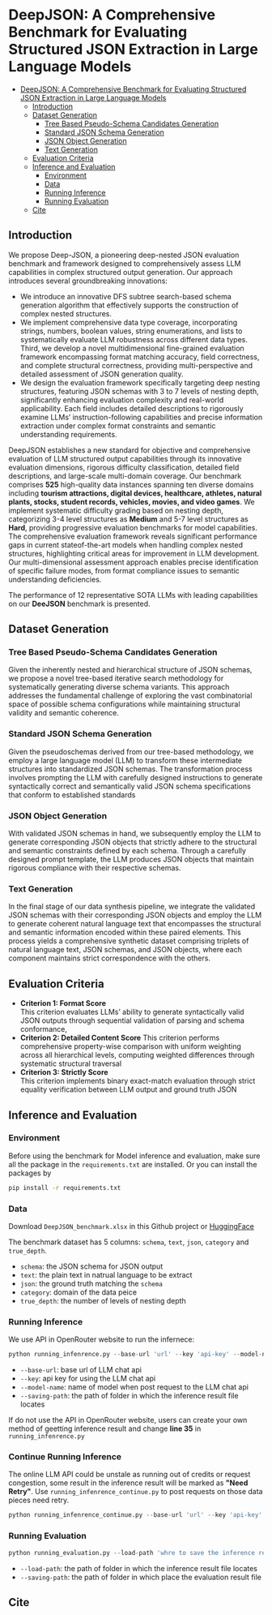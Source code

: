 # DeepJSON: A Comprehensive Benchmark for Evaluating Structured JSON Extraction in Large Language Models

- [DeepJSON: A Comprehensive Benchmark for Evaluating Structured JSON Extraction in Large Language Models](#deepjson--a-comprehensive-benchmark-for-evaluating-structured-json-extraction-in-large-language-models)
  * [Introduction](#introduction)
  * [Dataset Generation](#dataset-generation)
    + [Tree Based Pseudo-Schema Candidates Generation](#tree-based-pseudo-schema-candidates-generation)
    + [Standard JSON Schema Generation](#standard-json-schema-generation)
    + [JSON Object Generation](#json-object-generation)
    + [Text Generation](#text-generation)
  * [Evaluation Criteria](#evaluation-criteria)
  * [Inference and Evaluation](#inference-and-evaluation)
    + [Environment](#environment)
    + [Data](#data)
    + [Running Inference](#running-inference)
    + [Running Evaluation](#running-evaluation)
  * [Cite](#cite)
 
## Introduction
We propose Deep-JSON, a pioneering deep-nested JSON evaluation benchmark and framework designed to comprehensively assess LLM capabilities in complex structured output generation.
Our approach introduces several groundbreaking innovations: 
* We introduce an innovative DFS subtree search-based schema generation algorithm that effectively supports the construction of complex nested structures.
* We implement comprehensive data type coverage, incorporating strings, numbers, boolean values, string enumerations, and lists to systematically evaluate LLM robustness across different data types. Third, we develop a novel multidimensional fine-grained evaluation framework encompassing format matching accuracy, field correctness, and complete structural correctness, providing multi-perspective and detailed assessment of JSON generation quality. 
* We design the evaluation framework specifically targeting deep nesting structures, featuring JSON schemas with 3 to 7 levels of nesting depth, significantly enhancing evaluation complexity and real-world applicability.
Each field includes detailed descriptions to rigorously examine LLMs’ instruction-following capabilities and precise information extraction under complex format constraints and semantic understanding requirements. 


DeepJSON establishes a new standard for objective and comprehensive evaluation of LLM structured output capabilities through its innovative evaluation dimensions, rigorous difficulty classification, detailed field descriptions, and large-scale multi-domain coverage. 
Our benchmark comprises **525** high-quality data instances spanning ten diverse domains including **tourism attractions, digital devices, healthcare, athletes, natural plants, stocks, student records, vehicles, movies, and video games**. 
We implement systematic difficulty grading based on nesting depth, categorizing 3-4 level structures as **Medium** and 5-7 level structures as **Hard**, providing progressive evaluation benchmarks for model capabilities. 
The comprehensive evaluation framework reveals significant performance gaps in current stateof-the-art models when handling complex nested structures, highlighting critical areas for improvement in LLM development.
Our multi-dimensional assessment approach enables precise identification of specific failure modes, from format compliance issues to semantic understanding deficiencies.


The performance of 12 representative SOTA LLMs with leading capabilities on our **DeeJSON** benchmark is presented.

## Dataset Generation
### Tree Based Pseudo-Schema Candidates Generation
Given the inherently nested and hierarchical structure of JSON schemas, we propose a novel tree-based iterative search methodology for systematically generating diverse schema variants. 
This approach addresses the fundamental challenge of exploring the vast combinatorial space of possible schema configurations while maintaining structural validity and semantic coherence.

### Standard JSON Schema Generation 
Given the pseudoschemas derived from our tree-based methodology, we employ a large language model (LLM) to transform these intermediate structures into standardized JSON schemas. 
The transformation process involves prompting the LLM with carefully designed instructions to generate syntactically correct and semantically valid JSON schema specifications that
conform to established standards

### JSON Object Generation 
With validated JSON schemas in hand, we subsequently employ the LLM to generate corresponding JSON objects that strictly adhere to the structural and semantic constraints defined by each schema. 
Through a carefully designed prompt template, the LLM produces JSON objects that maintain rigorous compliance with their respective schemas.

### Text Generation 
In the final stage of our data synthesis pipeline, we integrate the validated JSON schemas with their corresponding JSON objects and employ the LLM to generate coherent natural language text that encompasses the structural and semantic information encoded within these paired elements. 
This process yields a comprehensive synthetic dataset comprising triplets of natural language text, JSON schemas, and JSON objects, where each component maintains strict correspondence with the others.

## Evaluation Criteria
* **Criterion 1: Format Score**  
This criterion evaluates LLMs’ ability to generate syntactically
valid JSON outputs through sequential validation
of parsing and schema conformance,
* **Criterion 2: Detailed Content Score**
This criterion performs comprehensive property-wise comparison with uniform weighting across all hierarchical levels, computing weighted differences through systematic
structural traversal
* **Criterion 3: Strictly Score**  
This criterion implements binary exact-match evaluation through strict equality verification between LLM output and ground truth JSON

## Inference and Evaluation
### Environment
Before using the benchmark for Model inference and evaluation, make sure all the package in the `requirements.txt` are installed. Or you can install the packages by

```bash
pip install -r requirements.txt
```
### Data
Download `DeepJSON_benchmark.xlsx` in this Github project or [HuggingFace](https://huggingface.co/datasets/GTSAIInfraLabSOTAS/DeepJSON)

The benchmark dataset has 5 columns: `schema`, `text`, `json`, `category` and `true_depth`.
* `schema`: the JSON schema for JSON output
* `text`: the plain text in natrual language to be extract
* `json`: the ground truth matching the `schema`
* `category`: domain of the data peice
* `true_depth`: the number of levels of nesting depth
### Running Inference
We use API in OpenRouter website to run the infernece: 
```python
python running_infenrence.py --base-url 'url' --key 'api-key' --model-name 'model_name' --saving-path 'whre to save the inference result'
```
* `--base-url`: base url of LLM chat api
* `--key`: api key for using the LLM chat api
* `--model-name`: name of model when post request to the LLM chat api
* `--saving-path`: the path of folder in which the inference result file locates

If do not use the API in OpenRouter website, users can create your own method of geetting inference result and change **line 35** in `running_infenrence.py`
### Continue Running Inference 
The online LLM API could be unstale as running out of credits or request congestion, some result in the inference result will be marked as **"Need Retry"**. Use `running_infenrence_continue.py` to post requests on those data pieces need retry.
```python
python running_infenrence_continue.py --base-url 'url' --key 'api-key' --model-name 'model_name' --saving-path 'whre to save the inference result'
```
### Running Evaluation
```python
python running_evaluation.py --load-path 'whre to save the inference result'  --saving-path 'where to save the evaluation result'
```
* `--load-path`: the path of folder in which the inference result file locates
* `--saving-path`: the path of folder in which place the evaluation result file
## Cite
